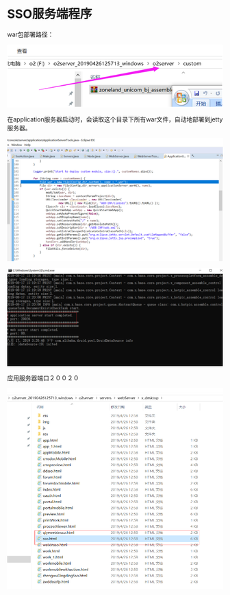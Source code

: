 # SSO服务端程序

war包部署路径：

![](../../.gitbook/assets/image%20%2871%29.png)

在application服务器启动时，会读取这个目录下所有war文件，自动地部署到jetty服务器。 

![](../../.gitbook/assets/image%20%28131%29.png)

![](../../.gitbook/assets/image%20%2851%29.png)

应用服务器端口２００２０

![](../../.gitbook/assets/image%20%28120%29.png)

